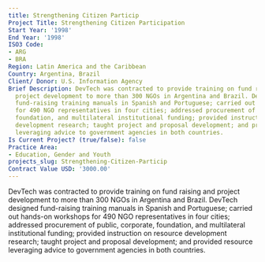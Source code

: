 ```yaml
---
title: Strengthening Citizen Particip
Project Title: Strengthening Citizen Participation
Start Year: '1998'
End Year: '1998'
ISO3 Code:
- ARG
- BRA
Region: Latin America and the Caribbean
Country: Argentina, Brazil
Client/ Donor: U.S. Information Agency
Brief Description: DevTech was contracted to provide training on fund raising and
  project development to more than 300 NGOs in Argentina and Brazil. DevTech designed
  fund-raising training manuals in Spanish and Portuguese; carried out hands-on workshops
  for 490 NGO representatives in four cities; addressed procurement of public, corporate,
  foundation, and multilateral institutional funding; provided instruction on resource
  development research; taught project and proposal development; and provided resource
  leveraging advice to government agencies in both countries.
Is Current Project? (true/false): false
Practice Area:
- Education, Gender and Youth
projects_slug: Strengthening-Citizen-Particip
Contract Value USD: '3000.00'
---
```


DevTech was contracted to provide training on fund raising and project development to more than 300 NGOs in Argentina and Brazil. DevTech designed fund-raising training manuals in Spanish and Portuguese; carried out hands-on workshops for 490 NGO representatives in four cities; addressed procurement of public, corporate, foundation, and multilateral institutional funding; provided instruction on resource development research; taught project and proposal development; and provided resource leveraging advice to government agencies in both countries.